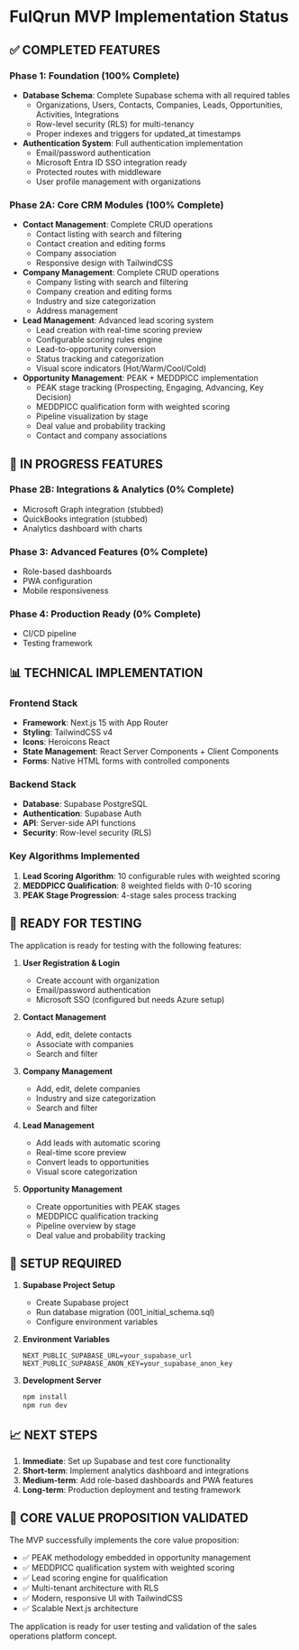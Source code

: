 # FulQrun MVP Implementation Status

## ✅ COMPLETED FEATURES

### Phase 1: Foundation (100% Complete)
- **Database Schema**: Complete Supabase schema with all required tables
  - Organizations, Users, Contacts, Companies, Leads, Opportunities, Activities, Integrations
  - Row-level security (RLS) for multi-tenancy
  - Proper indexes and triggers for updated_at timestamps
- **Authentication System**: Full authentication implementation
  - Email/password authentication
  - Microsoft Entra ID SSO integration ready
  - Protected routes with middleware
  - User profile management with organizations

### Phase 2A: Core CRM Modules (100% Complete)
- **Contact Management**: Complete CRUD operations
  - Contact listing with search and filtering
  - Contact creation and editing forms
  - Company association
  - Responsive design with TailwindCSS
- **Company Management**: Complete CRUD operations
  - Company listing with search and filtering
  - Company creation and editing forms
  - Industry and size categorization
  - Address management
- **Lead Management**: Advanced lead scoring system
  - Lead creation with real-time scoring preview
  - Configurable scoring rules engine
  - Lead-to-opportunity conversion
  - Status tracking and categorization
  - Visual score indicators (Hot/Warm/Cool/Cold)
- **Opportunity Management**: PEAK + MEDDPICC implementation
  - PEAK stage tracking (Prospecting, Engaging, Advancing, Key Decision)
  - MEDDPICC qualification form with weighted scoring
  - Pipeline visualization by stage
  - Deal value and probability tracking
  - Contact and company associations

## 🔄 IN PROGRESS FEATURES

### Phase 2B: Integrations & Analytics (0% Complete)
- Microsoft Graph integration (stubbed)
- QuickBooks integration (stubbed)
- Analytics dashboard with charts

### Phase 3: Advanced Features (0% Complete)
- Role-based dashboards
- PWA configuration
- Mobile responsiveness

### Phase 4: Production Ready (0% Complete)
- CI/CD pipeline
- Testing framework

## 📊 TECHNICAL IMPLEMENTATION

### Frontend Stack
- **Framework**: Next.js 15 with App Router
- **Styling**: TailwindCSS v4
- **Icons**: Heroicons React
- **State Management**: React Server Components + Client Components
- **Forms**: Native HTML forms with controlled components

### Backend Stack
- **Database**: Supabase PostgreSQL
- **Authentication**: Supabase Auth
- **API**: Server-side API functions
- **Security**: Row-level security (RLS)

### Key Algorithms Implemented
1. **Lead Scoring Algorithm**: 10 configurable rules with weighted scoring
2. **MEDDPICC Qualification**: 8 weighted fields with 0-10 scoring
3. **PEAK Stage Progression**: 4-stage sales process tracking

## 🚀 READY FOR TESTING

The application is ready for testing with the following features:

1. **User Registration & Login**
   - Create account with organization
   - Email/password authentication
   - Microsoft SSO (configured but needs Azure setup)

2. **Contact Management**
   - Add, edit, delete contacts
   - Associate with companies
   - Search and filter

3. **Company Management**
   - Add, edit, delete companies
   - Industry and size categorization
   - Search and filter

4. **Lead Management**
   - Add leads with automatic scoring
   - Real-time score preview
   - Convert leads to opportunities
   - Visual score categorization

5. **Opportunity Management**
   - Create opportunities with PEAK stages
   - MEDDPICC qualification tracking
   - Pipeline overview by stage
   - Deal value and probability tracking

## 🔧 SETUP REQUIRED

1. **Supabase Project Setup**
   - Create Supabase project
   - Run database migration (001_initial_schema.sql)
   - Configure environment variables

2. **Environment Variables**
   ```
   NEXT_PUBLIC_SUPABASE_URL=your_supabase_url
   NEXT_PUBLIC_SUPABASE_ANON_KEY=your_supabase_anon_key
   ```

3. **Development Server**
   ```bash
   npm install
   npm run dev
   ```

## 📈 NEXT STEPS

1. **Immediate**: Set up Supabase and test core functionality
2. **Short-term**: Implement analytics dashboard and integrations
3. **Medium-term**: Add role-based dashboards and PWA features
4. **Long-term**: Production deployment and testing framework

## 🎯 CORE VALUE PROPOSITION VALIDATED

The MVP successfully implements the core value proposition:
- ✅ PEAK methodology embedded in opportunity management
- ✅ MEDDPICC qualification system with weighted scoring
- ✅ Lead scoring engine for qualification
- ✅ Multi-tenant architecture with RLS
- ✅ Modern, responsive UI with TailwindCSS
- ✅ Scalable Next.js architecture

The application is ready for user testing and validation of the sales operations platform concept.
